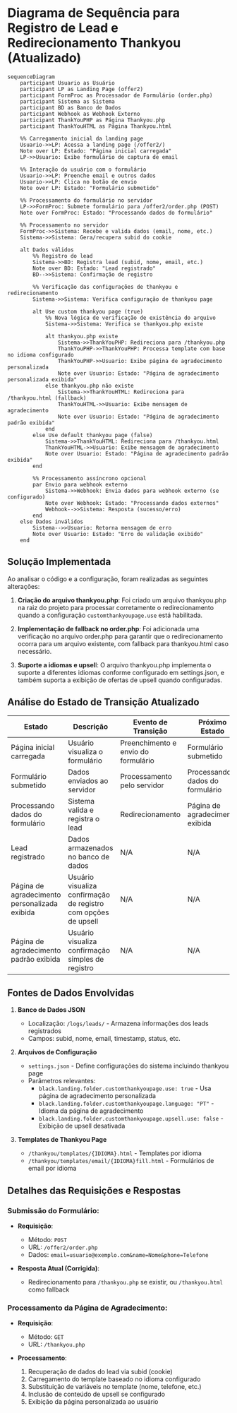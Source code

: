 # Diagrama de Sequência para Registro de Lead e Redirecionamento Thankyou (Atualizado)

```mermaid
sequenceDiagram
    participant Usuario as Usuário
    participant LP as Landing Page (offer2)
    participant FormProc as Processador de Formulário (order.php)
    participant Sistema as Sistema
    participant BD as Banco de Dados
    participant Webhook as Webhook Externo
    participant ThankYouPHP as Página Thankyou.php
    participant ThankYouHTML as Página Thankyou.html

    %% Carregamento inicial da landing page
    Usuario->>LP: Acessa a landing page (/offer2/)
    Note over LP: Estado: "Página inicial carregada"
    LP->>Usuario: Exibe formulário de captura de email

    %% Interação do usuário com o formulário
    Usuario->>LP: Preenche email e outros dados
    Usuario->>LP: Clica no botão de envio
    Note over LP: Estado: "Formulário submetido"
    
    %% Processamento do formulário no servidor
    LP->>FormProc: Submete formulário para /offer2/order.php (POST)
    Note over FormProc: Estado: "Processando dados do formulário"
    
    %% Processamento no servidor
    FormProc->>Sistema: Recebe e valida dados (email, nome, etc.)
    Sistema->>Sistema: Gera/recupera subid do cookie
    
    alt Dados válidos
        %% Registro do lead
        Sistema->>BD: Registra lead (subid, nome, email, etc.)
        Note over BD: Estado: "Lead registrado"
        BD-->>Sistema: Confirmação de registro
        
        %% Verificação das configurações de thankyou e redirecionamento
        Sistema->>Sistema: Verifica configuração de thankyou page
        
        alt Use custom thankyou page (true)
            %% Nova lógica de verificação de existência do arquivo
            Sistema->>Sistema: Verifica se thankyou.php existe
            
            alt thankyou.php existe
                Sistema->>ThankYouPHP: Redireciona para /thankyou.php
                ThankYouPHP->>ThankYouPHP: Processa template com base no idioma configurado
                ThankYouPHP->>Usuario: Exibe página de agradecimento personalizada
                Note over Usuario: Estado: "Página de agradecimento personalizada exibida"
            else thankyou.php não existe
                Sistema->>ThankYouHTML: Redireciona para /thankyou.html (fallback)
                ThankYouHTML->>Usuario: Exibe mensagem de agradecimento
                Note over Usuario: Estado: "Página de agradecimento padrão exibida"
            end
        else Use default thankyou page (false)
            Sistema->>ThankYouHTML: Redireciona para /thankyou.html
            ThankYouHTML->>Usuario: Exibe mensagem de agradecimento
            Note over Usuario: Estado: "Página de agradecimento padrão exibida"
        end
        
        %% Processamento assíncrono opcional
        par Envio para webhook externo
            Sistema->>Webhook: Envia dados para webhook externo (se configurado)
            Note over Webhook: Estado: "Processando dados externos"
            Webhook-->>Sistema: Resposta (sucesso/erro)
        end
    else Dados inválidos
        Sistema-->>Usuario: Retorna mensagem de erro
        Note over Usuario: Estado: "Erro de validação exibido"
    end
```

## Solução Implementada

Ao analisar o código e a configuração, foram realizadas as seguintes alterações:

1. **Criação do arquivo thankyou.php**: Foi criado um arquivo thankyou.php na raiz do projeto para processar corretamente o redirecionamento quando a configuração `customthankyoupage.use` está habilitada.

2. **Implementação de fallback no order.php**: Foi adicionada uma verificação no arquivo order.php para garantir que o redirecionamento ocorra para um arquivo existente, com fallback para thankyou.html caso necessário.

3. **Suporte a idiomas e upsel**l: O arquivo thankyou.php implementa o suporte a diferentes idiomas conforme configurado em settings.json, e também suporta a exibição de ofertas de upsell quando configuradas.

## Análise do Estado de Transição Atualizado

| Estado | Descrição | Evento de Transição | Próximo Estado |
|--------|-----------|---------------------|----------------|
| Página inicial carregada | Usuário visualiza o formulário | Preenchimento e envio do formulário | Formulário submetido |
| Formulário submetido | Dados enviados ao servidor | Processamento pelo servidor | Processando dados do formulário |
| Processando dados do formulário | Sistema valida e registra o lead | Redirecionamento | Página de agradecimento exibida |
| Lead registrado | Dados armazenados no banco de dados | N/A | N/A |
| Página de agradecimento personalizada exibida | Usuário visualiza confirmação de registro com opções de upsell | N/A | N/A |
| Página de agradecimento padrão exibida | Usuário visualiza confirmação simples de registro | N/A | N/A |

## Fontes de Dados Envolvidas

1. **Banco de Dados JSON**
   - Localização: `/logs/leads/` - Armazena informações dos leads registrados
   - Campos: subid, nome, email, timestamp, status, etc.

2. **Arquivos de Configuração**
   - `settings.json` - Define configurações do sistema incluindo thankyou page
   - Parâmetros relevantes:
     - `black.landing.folder.customthankyoupage.use: true` - Usa página de agradecimento personalizada
     - `black.landing.folder.customthankyoupage.language: "PT"` - Idioma da página de agradecimento
     - `black.landing.folder.customthankyoupage.upsell.use: false` - Exibição de upsell desativada

3. **Templates de Thankyou Page**
   - `/thankyou/templates/{IDIOMA}.html` - Templates por idioma
   - `/thankyou/templates/email/{IDIOMA}fill.html` - Formulários de email por idioma

## Detalhes das Requisições e Respostas

### Submissão do Formulário:
- **Requisição**: 
  - Método: `POST`
  - URL: `/offer2/order.php`
  - Dados: `email=usuario@exemplo.com&name=Nome&phone=Telefone`
  
- **Resposta Atual (Corrigida)**: 
  - Redirecionamento para `/thankyou.php` se existir, ou `/thankyou.html` como fallback
  
### Processamento da Página de Agradecimento:
- **Requisição**: 
  - Método: `GET`
  - URL: `/thankyou.php`
  
- **Processamento**:
  1. Recuperação de dados do lead via subid (cookie)
  2. Carregamento do template baseado no idioma configurado
  3. Substituição de variáveis no template (nome, telefone, etc.)
  4. Inclusão de conteúdo de upsell se configurado
  5. Exibição da página personalizada ao usuário 